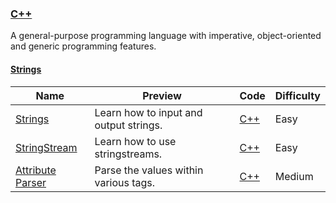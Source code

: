 ### [C++](https://www.hackerrank.com/domains/cpp)
A general-purpose programming language with imperative, object-oriented and generic programming features.

#### [Strings](https://www.hackerrank.com/domains/cpp/cpp-strings)

Name | Preview | Code | Difficulty
---- | ------- | ---- | ----------
[Strings](https://www.hackerrank.com/challenges/c-tutorial-strings)|Learn how to input and output strings.|[C++](c-tutorial-strings.cpp)|Easy
[StringStream](https://www.hackerrank.com/challenges/c-tutorial-stringstream)|Learn how to use stringstreams.|[C++](c-tutorial-stringstream.cpp)|Easy
[Attribute Parser](https://www.hackerrank.com/challenges/attribute-parser)|Parse the values within various tags.|[C++](attribute-parser.cpp)|Medium

